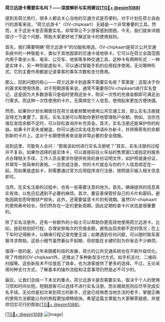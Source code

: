 **荷兰远游卡需要实名吗？——深度解析与实用建议[[TG💪+ @esim1088](https://t.me/s/esim1088)]**

提到去荷兰旅行，很多人都会关心当地的交通方式是否便利。对于计划在荷兰自由行的游客来说，“荷兰远游卡”（OV-chipkaart）无疑是一个非常重要的工具。然而，关于这张卡是否需要实名，却常常让不少游客感到困惑。今天，我们就来详细探讨一下这个问题，帮助大家更好地了解这张卡的使用规则。

首先，我们需要明确“荷兰远游卡”的功能和用途。OV-chipkaart是荷兰公共交通系统中的一种智能卡，类似于其他国家的交通卡或地铁卡。它可以在荷兰全国范围内用于乘坐火车、电车、公交车、地铁等多种交通工具。这种卡有两种形式：一种是实体卡，另一种则是虚拟卡，可以通过智能手机的应用程序使用。无论哪种形式，它的主要作用都是记录乘客的乘车次数和支付费用。

那么，回到问题的核心——荷兰远游卡到底需不需要实名呢？答案是：这取决于你的需求和使用场景。对于短期游客来说，通常不需要将OV-chipkaart进行实名登记。这是因为大多数游客只是临时使用这张卡，购买一次性的充值金额即可满足出行需求。而这种一次性使用的卡片，无需绑定个人信息，使用起来更加方便快捷。

然而，如果你计划长期居住在荷兰或者频繁地使用公共交通工具，那么实名注册就显得尤为重要了。首先，实名注册可以帮助你更好地管理账户余额。例如，当你充值后发现余额不足时，可以轻松查询并补充资金。其次，实名注册还能保护你的权益。如果卡片丢失或被盗，你可以通过实名信息申请补办新卡，并转移原有的余额到新的卡片上。这对于长期使用者来说是非常必要的安全措施。

说到这里，可能有人会问：“那我该如何进行实名注册呢？”其实，实名注册的过程并不复杂。如果你选择的是实体卡，可以直接前往火车站的售票窗口或指定的服务点办理相关手续。工作人员会要求你提供有效的身份证明文件，如护照或身份证，并填写一张简单的表格。一旦完成注册，你的卡片就会与你的个人信息绑定在一起。而如果是虚拟卡，则需要通过官方应用程序进行注册，按照提示输入相关信息即可。

当然，在实名注册的过程中，也有一些需要注意的地方。首先，确保提供的信息真实有效，以免日后遇到不必要的麻烦。其次，要妥善保管好自己的卡片和密码，避免因疏忽而导致财产损失。此外，还需要留意卡片的有效期。虽然OV-chipkaart的使用寿命较长，但仍然存在一定的更新周期，因此定期检查卡片状态是很重要的。

除了实名注册外，还有一些额外的小贴士可以帮助你更高效地使用荷兰远游卡。比如，提前规划好行程，合理安排每次的充值金额，避免出现余额不足的情况；在上下车时记得刷卡，以确保行程记录完整无误；如果遇到任何问题，可以随时联系客服寻求帮助。这些小细节虽然看似不起眼，但却能在关键时刻为你省去不少麻烦。

值得一提的是，近年来随着科技的发展，荷兰的公共交通系统也在不断升级优化。除了传统的OV-chipkaart外，还推出了多种新型支付方式，如手机支付、二维码扫描等。这些新技术不仅提高了效率，也为游客提供了更多的选择。不过，无论采用何种支付方式，了解基本的操作流程和注意事项仍然是必不可少的。

最后，让我们总结一下本文的重点。荷兰远游卡是否需要实名，取决于个人的使用习惯和时间长短。短期游客可以选择不进行实名注册，而长期居民则应尽早完成实名手续。无论你是初次来到荷兰的新手，还是已经熟悉当地生活的老手，掌握正确的使用方法都能让你的旅程更加顺畅愉快。希望这篇文章能为大家解答疑惑，并提供切实可行的帮助[[TG💪+ @esim1088](https://t.me/s/esim1088)]。

[[TG💪+ @esim1088](https://t.me/s/esim1088) ![Image](https://i.postimg.cc/4NQfJmqS/Snipaste-2025-05-13-00-14-12.png)]